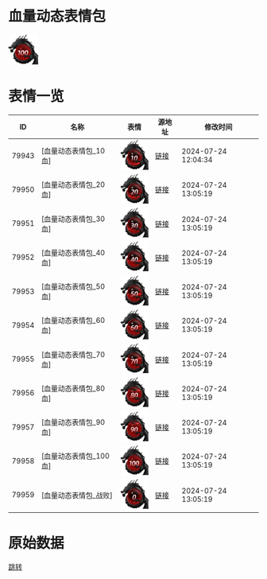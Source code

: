 # 血量动态表情包

<img src="./cover.png" height="60" alt="cover" />

# 表情一览

|ID|名称|表情|源地址|修改时间|
|----|----|----|----|----|
|79943|[血量动态表情包_10血]|<img src="./pic/079943_%5B血量动态表情包_10血%5D.gif" height="60" alt="10血"/>|[链接](https://i0.hdslb.com/bfs/emote/4ba479f2c4424e2cf4d678cecb1d826b9ce91197.gif)|2024-07-24 12:04:34|
|79950|[血量动态表情包_20血]|<img src="./pic/079950_%5B血量动态表情包_20血%5D.gif" height="60" alt="20血"/>|[链接](https://i0.hdslb.com/bfs/emote/5d75f05d383b9a93f2b543872b20076e38349527.gif)|2024-07-24 13:05:19|
|79951|[血量动态表情包_30血]|<img src="./pic/079951_%5B血量动态表情包_30血%5D.gif" height="60" alt="30血"/>|[链接](https://i0.hdslb.com/bfs/emote/93730543b7f6d6d02d5db39671b5496cc7ec686f.gif)|2024-07-24 13:05:19|
|79952|[血量动态表情包_40血]|<img src="./pic/079952_%5B血量动态表情包_40血%5D.gif" height="60" alt="40血"/>|[链接](https://i0.hdslb.com/bfs/emote/9facaf1b262cec1504a53e71887bcde23e421b15.gif)|2024-07-24 13:05:19|
|79953|[血量动态表情包_50血]|<img src="./pic/079953_%5B血量动态表情包_50血%5D.gif" height="60" alt="50血"/>|[链接](https://i0.hdslb.com/bfs/emote/89851d2d858f3a75fbcc81ad8093ea13c4bf308a.gif)|2024-07-24 13:05:19|
|79954|[血量动态表情包_60血]|<img src="./pic/079954_%5B血量动态表情包_60血%5D.gif" height="60" alt="60血"/>|[链接](https://i0.hdslb.com/bfs/emote/9d7089051cdc276673f7cde28884cf98e337a97c.gif)|2024-07-24 13:05:19|
|79955|[血量动态表情包_70血]|<img src="./pic/079955_%5B血量动态表情包_70血%5D.gif" height="60" alt="70血"/>|[链接](https://i0.hdslb.com/bfs/emote/ebb721dd85e53d178a7dfc1584e5cf4eedfb22e5.gif)|2024-07-24 13:05:19|
|79956|[血量动态表情包_80血]|<img src="./pic/079956_%5B血量动态表情包_80血%5D.gif" height="60" alt="80血"/>|[链接](https://i0.hdslb.com/bfs/emote/5d3240fbe51377a76c966ac17e4b6da8318f51b8.gif)|2024-07-24 13:05:19|
|79957|[血量动态表情包_90血]|<img src="./pic/079957_%5B血量动态表情包_90血%5D.gif" height="60" alt="90血"/>|[链接](https://i0.hdslb.com/bfs/emote/2cd2707f3d1868bd70f2a92d4f2e755c5a4e108c.gif)|2024-07-24 13:05:19|
|79958|[血量动态表情包_100血]|<img src="./pic/079958_%5B血量动态表情包_100血%5D.gif" height="60" alt="100血"/>|[链接](https://i0.hdslb.com/bfs/emote/961bfb381fb9c8aa528c2db1eeadaf3f98e38c68.gif)|2024-07-24 13:05:19|
|79959|[血量动态表情包_战败]|<img src="./pic/079959_%5B血量动态表情包_战败%5D.gif" height="60" alt="战败"/>|[链接](https://i0.hdslb.com/bfs/emote/c16eb82175f4cb7644e505e81feab1721fdaf260.gif)|2024-07-24 13:05:19|

# 原始数据

[跳转](./raw.json)

